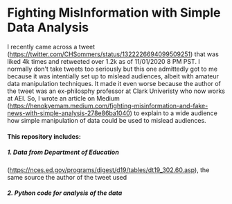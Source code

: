 # Fighting MisInformation with Simple Data Analysis
I recently came across a tweet (https://twitter.com/CHSommers/status/1322226694099509251) that was liked 4k times and retweeted over 1.2k as of 11/01/2020 8 PM PST. I normally don't take tweets too seriously but this one admittedly got to me because it was intentially set up to mislead audiences, albeit with amateur data manipulation techniques. It made it even worse because the author of the tweet was an ex-philosphy professor at Clark Univeristy who now works at AEI. So, I wrote an article on Medium (https://henokyemam.medium.com/fighting-misinformation-and-fake-news-with-simple-analysis-278e86ba1040) to explain to a wide audience how simple manipulation of data could be used to mislead audiences. 

#### This repository includes:
  ##### 1. Data from Department of Education 
  (https://nces.ed.gov/programs/digest/d19/tables/dt19_302.60.asp), the same source the author of the tweet used
  ##### 2. Python code for analysis of the data
